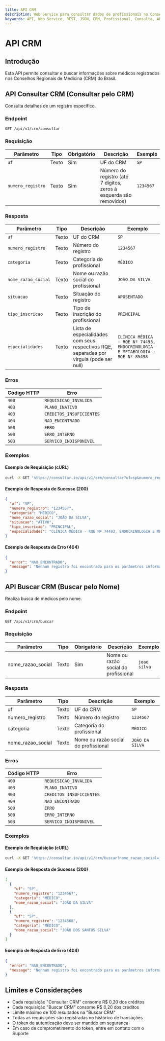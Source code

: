 ```yaml
---
title: API CRM
description: Web Service para consultar dados de profissionais no Conselho Regional de Medicina (CRM)
keywords: API, Web Service, REST, JSON, CRM, Profissional, Consulta, API, Brasil
---
```


# API CRM

## Introdução

Esta API permite consultar e buscar informações sobre médicos registrados nos Conselhos Regionais de Medicina (CRM) do Brasil.

## API Consultar CRM (Consultar pelo CRM)

Consulta detalhes de um registro específico.

### Endpoint

`GET /api/v1/crm/consultar`

### Requisição

| Parâmetro | Tipo | Obrigatório | Descrição | Exemplo |
| --- | --- | --- | --- | --- |
| `uf` | Texto | Sim | UF do CRM | `SP` |
| `numero_registro` | Texto | Sim | Número do registro (até 7 dígitos, zeros à esquerda são removidos) | `1234567` |

### Resposta

| Parâmetro | Tipo | Descrição | Exemplo |
| --- | --- | --- | --- |
| `uf` | Texto | UF do CRM | `SP` |
| `numero_registro` | Texto | Número do registro | `1234567` |
| `categoria` | Texto | Categoria do profissional | `MÉDICO` |
| `nome_razao_social` | Texto | Nome ou razão social do profissional | `JOÃO DA SILVA` |
| `situacao` | Texto | Situação do registro | `APOSENTADO` |
| `tipo_inscricao` | Texto | Tipo de inscrição do profissional | `PRINCIPAL` |
| `especialidades` | Texto | Lista de especialidades com seus respectivos RQE, separadas por vírgula (pode ser null) | `CLÍNICA MÉDICA - RQE Nº 74493, ENDOCRINOLOGIA E METABOLOGIA - RQE Nº 85498` |

### Erros

| Código HTTP | Erro                     |
| ----------- | ------------------------ |
| `400`       | `REQUISICAO_INVALIDA`    |
| `403`       | `PLANO_INATIVO`          |
| `403`       | `CREDITOS_INSUFICIENTES` |
| `404`       | `NAO_ENCONTRADO`         |
| `500`       | `ERRO`                   |
| `500`       | `ERRO_INTERNO`           |
| `503`       | `SERVICO_INDISPONIVEL`   |

### Exemplos

#### Exemplo de Requisição (cURL)

```bash
curl -X GET 'https://consultar.io/api/v1/crm/consultar?uf=sp&numero_registro=1234567' -H 'Authorization: Token <seu-token>'
```

#### Exemplo de Resposta de Sucesso (200)

```json
{
  "uf": "SP",
  "numero_registro": "1234567",
  "categoria": "MÉDICO",
  "nome_razao_social": "JOÃO DA SILVA",
  "situacao": "ATIVO",
  "tipo_inscricao": "PRINCIPAL",
  "especialidades": "CLÍNICA MÉDICA - RQE Nº 74493, ENDOCRINOLOGIA E METABOLOGIA - RQE Nº 85498"
}
```

#### Exemplo de Resposta de Erro (404)

```json
{
  "error": "NAO_ENCONTRADO",
  "message": "Nenhum registro foi encontrado para os parâmetros informados."
}
```

## API Buscar CRM (Buscar pelo Nome)

Realiza busca de médicos pelo nome.

### Endpoint

`GET /api/v1/crm/buscar`

### Requisição

| Parâmetro | Tipo | Obrigatório | Descrição | Exemplo |
| --- | --- | --- | --- | --- |
| nome_razao_social | Texto | Sim | Nome ou razão social do profissional | `joao silva` |

### Resposta

| Parâmetro | Tipo | Descrição | Exemplo |
| --- | --- | --- | --- |
| uf | Texto | UF do CRM | `SP` |
| numero_registro | Texto | Número do registro | `1234567` |
| categoria | Texto | Categoria do profissional | `MÉDICO` |
| nome_razao_social | Texto | Nome ou razão social do profissional | `JOÃO DA SILVA` |

### Erros

| Código HTTP | Erro                     |
| ----------- | ------------------------ |
| `400`       | `REQUISICAO_INVALIDA`    |
| `403`       | `PLANO_INATIVO`          |
| `403`       | `CREDITOS_INSUFICIENTES` |
| `404`       | `NAO_ENCONTRADO`         |
| `500`       | `ERRO`                   |
| `500`       | `ERRO_INTERNO`           |
| `503`       | `SERVICO_INDISPONIVEL`   |

### Exemplos

#### Exemplo de Requisição (cURL)

```bash
curl -X GET 'https://consultar.io/api/v1/crm/buscar?nome_razao_social=joao%20silva' -H 'Authorization: Token <seu-token>'
```

#### Exemplo de Resposta de Sucesso (200)

```json
[
  {
    "uf": "SP",
    "numero_registro": "1234567",
    "categoria": "MÉDICO",
    "nome_razao_social": "JOÃO DA SILVA"
  },
  {
    "uf": "SP",
    "numero_registro": "1234568",
    "categoria": "MÉDICO",
    "nome_razao_social": "JOÃO DOS SANTOS SILVA"
  }
]
```

#### Exemplo de Resposta de Erro (404)

```json
{
  "error": "NAO_ENCONTRADO",
  "message": "Nenhum registro foi encontrado para os parâmetros informados."
}
```

## Limites e Considerações

- Cada requisição "Consultar CRM" consome R$ 0,20 dos créditos
- Cada requisição "Buscar CRM" consome R$ 0,20 dos créditos
- Limite máximo de 100 resultados na "Buscar CRM"
- Todas as requisições são registradas no histórico de transações
- O token de autenticação deve ser mantido em segurança
- Em caso de comprometimento do token, entre em contato com o Suporte

